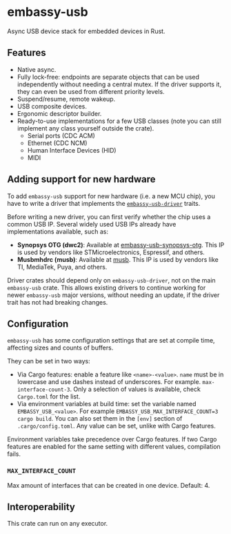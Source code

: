 # embassy-usb

Async USB device stack for embedded devices in Rust.

## Features

- Native async.
- Fully lock-free: endpoints are separate objects that can be used independently without needing a central mutex. If the driver supports it, they can even be used from different priority levels.
- Suspend/resume, remote wakeup.
- USB composite devices.
- Ergonomic descriptor builder.
- Ready-to-use implementations for a few USB classes (note you can still implement any class yourself outside the crate).
    - Serial ports (CDC ACM)
    - Ethernet (CDC NCM)
    - Human Interface Devices (HID)
    - MIDI

## Adding support for new hardware

To add `embassy-usb` support for new hardware (i.e. a new MCU chip), you have to write a driver that implements
the [`embassy-usb-driver`](https://crates.io/crates/embassy-usb-driver) traits.

Before writing a new driver, you can first verify whether the chip uses a common USB IP. Several widely used USB IPs already have implementations available, such as:

- **Synopsys OTG (dwc2)**: Available at [embassy-usb-synopsys-otg](https://crates.io/crates/embassy-usb-synopsys-otg). This IP is used by vendors like STMicroelectronics, Espressif, and others.
- **Musbmhdrc (musb)**: Available at [musb](https://crates.io/crates/musb). This IP is used by vendors like TI, MediaTek, Puya, and others.

Driver crates should depend only on `embassy-usb-driver`, not on the main `embassy-usb` crate.
This allows existing drivers to continue working for newer `embassy-usb` major versions, without needing an update, if the driver
trait has not had breaking changes.

## Configuration

`embassy-usb` has some configuration settings that are set at compile time, affecting sizes
and counts of buffers.

They can be set in two ways:

- Via Cargo features: enable a feature like `<name>-<value>`. `name` must be in lowercase and
use dashes instead of underscores. For example. `max-interface-count-3`. Only a selection of values
is available, check `Cargo.toml` for the list.
- Via environment variables at build time: set the variable named `EMBASSY_USB_<value>`. For example
`EMBASSY_USB_MAX_INTERFACE_COUNT=3 cargo build`. You can also set them in the `[env]` section of `.cargo/config.toml`.
Any value can be set, unlike with Cargo features.

Environment variables take precedence over Cargo features. If two Cargo features are enabled for the same setting
with different values, compilation fails.

### `MAX_INTERFACE_COUNT`

Max amount of interfaces that can be created in one device. Default: 4.

## Interoperability

This crate can run on any executor.
